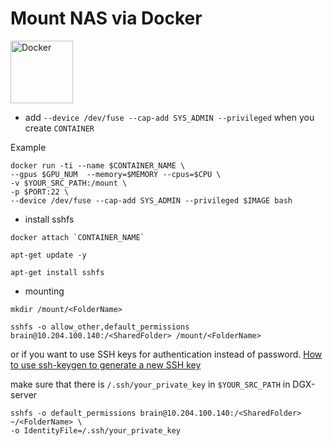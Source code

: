 # Mount NAS via Docker

<img src="https://miro.medium.com/max/672/1*glD7bNJG3SlO0_xNmSGPcQ.png" alt="Docker" width="100"/>

- add `--device /dev/fuse --cap-add SYS_ADMIN --privileged` when you create `CONTAINER`

Example

```console
docker run -ti --name $CONTAINER_NAME \
--gpus $GPU_NUM  --memory=$MEMORY --cpus=$CPU \
-v $YOUR_SRC_PATH:/mount \
-p $PORT:22 \
--device /dev/fuse --cap-add SYS_ADMIN --privileged $IMAGE bash
```

- install sshfs
```console
docker attach `CONTAINER_NAME`
```
```console
apt-get update -y
```
```console
apt-get install sshfs
```

- mounting
```console
mkdir /mount/<FolderName>
```
```console
sshfs -o allow_other,default_permissions brain@10.204.100.140:/<SharedFolder> /mount/<FolderName>
```

or if you want to use SSH keys for authentication instead of password.
[How to use ssh-keygen to generate a new SSH key](https://www.ssh.com/academy/ssh/keygen)

make sure that there is `/.ssh/your_private_key` in `$YOUR_SRC_PATH` in DGX-server

```console
sshfs -o default_permissions brain@10.204.100.140:/<SharedFolder> ~/<FolderName> \
-o IdentityFile=/.ssh/your_private_key
```
